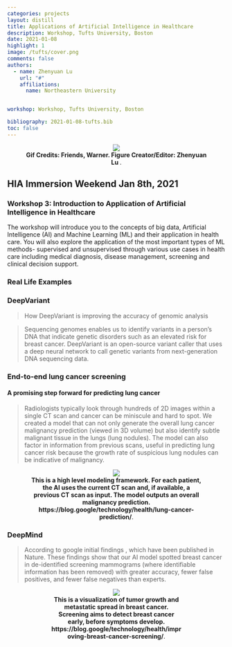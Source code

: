 ```yaml
---
categories: projects
layout: distill
title: Applications of Artificial Intelligence in Healthcare
description: Workshop, Tufts University, Boston
date: 2021-01-08
highlight: 1
image: /tufts/cover.png
comments: false
authors:
  - name: Zhenyuan Lu
    url: "#"
    affiliations:
      name: Northeastern University


workshop: Workshop, Tufts University, Boston

bibliography: 2021-01-08-tufts.bib
toc: false
---
```

<center>
  <figure style="max-width:100%;">
    <img src="{{ '/assets/projects/tufts/cover.gif' | relative_url }}"  />
    <figcaption>
      <strong> Gif Credits: Friends, Warner. Figure Creator/Editor: Zhenyuan Lu  </strong>.
    </figcaption>
  </figure>
</center>

## HIA Immersion Weekend Jan 8th, 2021

### Workshop 3: Introduction to Application of Artificial Intelligence in Healthcare
<p>
The workshop will introduce you to the concepts of big data, Artificial Intelligence (AI) and Machine Learning (ML) and their application in health care. You will also explore the application of the most important types of ML methods- supervised and unsupervised through various use cases in health care including medical diagnosis, disease management, screening and clinical decision support.
</p>



### Real Life Examples

### DeepVariant
> How DeepVariant is improving the accuracy of genomic analysis

> Sequencing genomes enables us to identify variants in a person’s DNA that indicate genetic disorders such as an elevated risk for breast cancer. DeepVariant is an open-source variant caller that uses a deep neural network to call genetic variants from next-generation DNA sequencing data. <d-cite key="Poplin2018"></d-cite>

### End-to-end lung cancer screening

#### A promising step forward for predicting lung cancer


> Radiologists typically look through hundreds of 2D images within a single CT scan and cancer can be miniscule and hard to spot. We created a model that can not only generate the overall lung cancer malignancy prediction (viewed in 3D volume) but also identify subtle malignant tissue in the lungs (lung nodules). The model can also factor in information from previous scans, useful in predicting lung cancer risk because the growth rate of suspicious lung nodules can be indicative of malignancy. <d-cite key="Ardila2019"></d-cite>




<center>
  <figure  style="max-width:80%;">
    <img src="https://storage.googleapis.com/gweb-uniblog-publish-prod/original_images/lung_cancer_model.gif"  />
    <figcaption>
      <strong> This is a high level modeling framework. For each patient, the AI uses the current CT scan and, if available, a previous CT scan as input. The model outputs an overall malignancy prediction. https://blog.google/technology/health/lung-cancer-prediction/</strong>.
    </figcaption>
  </figure>
</center>

### DeepMind

> According to google initial findings <d-cite key="McKinney2020"></d-cite>, which have been published in Nature. These findings show that our AI model spotted breast cancer in de-identified screening mammograms (where identifiable information has been removed) with greater accuracy, fewer false positives, and fewer false negatives than experts. 



<center>
  <figure style="max-width:60%;">
    <img src="https://storage.googleapis.com/gweb-uniblog-publish-prod/original_images/Animation_showing_tumour_growth_and_metastatic_spread_in_breast_cancer_res.gif"  />
    <figcaption>
      <strong> This is a visualization of tumor growth and metastatic spread in breast cancer. Screening aims to detect breast cancer early, before symptoms develop. https://blog.google/technology/health/improving-breast-cancer-screening/</strong>.
    </figcaption>
  </figure>
</center>
